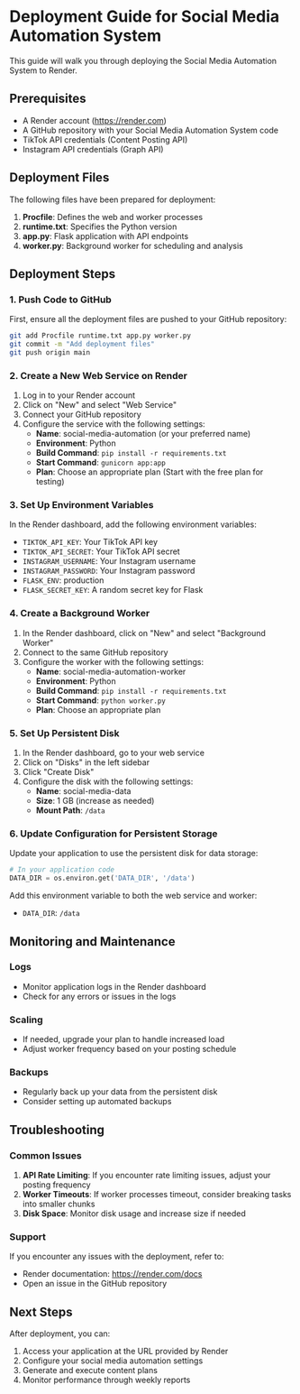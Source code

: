 # Deployment Guide for Social Media Automation System

This guide will walk you through deploying the Social Media Automation System to Render.

## Prerequisites

- A Render account (https://render.com)
- A GitHub repository with your Social Media Automation System code
- TikTok API credentials (Content Posting API)
- Instagram API credentials (Graph API)

## Deployment Files

The following files have been prepared for deployment:

1. **Procfile**: Defines the web and worker processes
2. **runtime.txt**: Specifies the Python version
3. **app.py**: Flask application with API endpoints
4. **worker.py**: Background worker for scheduling and analysis

## Deployment Steps

### 1. Push Code to GitHub

First, ensure all the deployment files are pushed to your GitHub repository:

```bash
git add Procfile runtime.txt app.py worker.py
git commit -m "Add deployment files"
git push origin main
```

### 2. Create a New Web Service on Render

1. Log in to your Render account
2. Click on "New" and select "Web Service"
3. Connect your GitHub repository
4. Configure the service with the following settings:
   - **Name**: social-media-automation (or your preferred name)
   - **Environment**: Python
   - **Build Command**: `pip install -r requirements.txt`
   - **Start Command**: `gunicorn app:app`
   - **Plan**: Choose an appropriate plan (Start with the free plan for testing)

### 3. Set Up Environment Variables

In the Render dashboard, add the following environment variables:

- `TIKTOK_API_KEY`: Your TikTok API key
- `TIKTOK_API_SECRET`: Your TikTok API secret
- `INSTAGRAM_USERNAME`: Your Instagram username
- `INSTAGRAM_PASSWORD`: Your Instagram password
- `FLASK_ENV`: production
- `FLASK_SECRET_KEY`: A random secret key for Flask

### 4. Create a Background Worker

1. In the Render dashboard, click on "New" and select "Background Worker"
2. Connect to the same GitHub repository
3. Configure the worker with the following settings:
   - **Name**: social-media-automation-worker
   - **Environment**: Python
   - **Build Command**: `pip install -r requirements.txt`
   - **Start Command**: `python worker.py`
   - **Plan**: Choose an appropriate plan

### 5. Set Up Persistent Disk

1. In the Render dashboard, go to your web service
2. Click on "Disks" in the left sidebar
3. Click "Create Disk"
4. Configure the disk with the following settings:
   - **Name**: social-media-data
   - **Size**: 1 GB (increase as needed)
   - **Mount Path**: `/data`

### 6. Update Configuration for Persistent Storage

Update your application to use the persistent disk for data storage:

```python
# In your application code
DATA_DIR = os.environ.get('DATA_DIR', '/data')
```

Add this environment variable to both the web service and worker:
- `DATA_DIR`: `/data`

## Monitoring and Maintenance

### Logs

- Monitor application logs in the Render dashboard
- Check for any errors or issues in the logs

### Scaling

- If needed, upgrade your plan to handle increased load
- Adjust worker frequency based on your posting schedule

### Backups

- Regularly back up your data from the persistent disk
- Consider setting up automated backups

## Troubleshooting

### Common Issues

1. **API Rate Limiting**: If you encounter rate limiting issues, adjust your posting frequency
2. **Worker Timeouts**: If worker processes timeout, consider breaking tasks into smaller chunks
3. **Disk Space**: Monitor disk usage and increase size if needed

### Support

If you encounter any issues with the deployment, refer to:
- Render documentation: https://render.com/docs
- Open an issue in the GitHub repository

## Next Steps

After deployment, you can:

1. Access your application at the URL provided by Render
2. Configure your social media automation settings
3. Generate and execute content plans
4. Monitor performance through weekly reports
